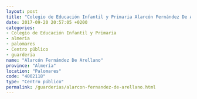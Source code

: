 ```yaml
---
layout: post
title: "Colegio de Educación Infantil y Primaria Alarcón Fernández De Arellano"
date: 2017-09-20 20:57:05 +0200
categories:
- Colegio de Educación Infantil y Primaria
- almeria
- palomares
- Centro público
- guarderia
name: "Alarcón Fernández De Arellano"
province: "Almería"
location: "Palomares"
code: "4002118"
type: "Centro público"
permalink: /guarderias/alarcon-fernandez-de-arellano.html
---
```

